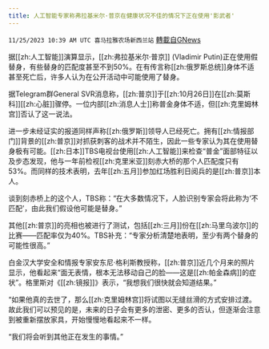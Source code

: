 ```yaml
---
title: 人工智能专家称弗拉基米尔·普京在健康状况不佳的情况下正在使用'影武者'
---
```

`11/25/2023 10:39 AM UTC 喜马拉雅农场新西兰站` [轉載自GNews](https://gnews.org/articles/2036056)


据[[zh:人工智能]]演算显示，[[zh:弗拉基米尔·普京]] (Vladimir Putin)正在使用假替身，有些替身的匹配度甚至不到50%。在有传言称[[zh:俄罗斯总统]]身体不适甚至死亡后，许多人认为在公开活动中可能使用了替身。

据Telegram群General SVR消息称，[[zh:普京]]于[[zh:10月26日]]在[[zh:莫斯科]][[zh:心脏]]骤停。一位内部[[zh:消息人士]]称普金身体不适，但[[zh:克里姆林宫]]否认了这一说法。

进一步未经证实的报道同样声称[[zh:俄罗斯]]领导人已经死亡。拥有[[zh:情报部门]]背景的[[zh:普京]]对抓获刺客的战术并不陌生，因此一些专家认为其在使用替身极有可能。[[zh:日本]]TBS电视台使用[[zh:人工智能]]来检查“普金”面部特征以及步态发现，他与一年前检视[[zh:克里米亚]]刻赤大桥的那个人匹配度只有53%。而同样的技术表明，去年[[zh:五月]]参加红场胜利日阅兵的是[[zh:普京]]本人。

谈到刻赤桥上的这个人，TBS称：“在大多数情况下，人脸识别专家会将此称为‘不匹配’，由此我们假设他可能是替身。”

其他[[zh:普京]]的亮相也被进行了测试，包括[[zh:三月]]份在[[zh:马里乌波尔]]的比赛——匹配率仅为40%。TBS补充：“专家分析清楚地表明，至少有两个替身的可能性很高。”

白金汉大学安全和情报专家安东尼·格利斯教授称，[[zh:普京]]近几个月来的照片显示，他看起来“面无表情，根本无法移动自己的脸——这是[[zh:帕金森病]]的症状”。格里斯对《[[zh:镜报]]》表示，“我想我们很快就会知道结果。”

“如果他真的去世了，那么[[zh:克里姆林宫]]将试图以无缝丝滑的方式安排过渡。故此我们可以预见的是，未来的日子会有更多的泄密、更多的否认，但逐渐会注意到被重新摆放家具，开始慢慢地看起来不一样。

“我们将会听到其他正在发生的事情。”
